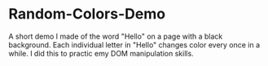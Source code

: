 # Random-Colors-Demo
A short demo I made of the word "Hello" on a page with a black background. Each individual letter in "Hello" changes color every once in a while. I did this to practic emy DOM manipulation skills.
